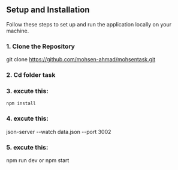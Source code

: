 ## Setup and Installation

Follow these steps to set up and run the application locally on your machine.

### 1. Clone the Repository

git clone https://github.com/mohsen-ahmad/mohsentask.git

### 2. Cd folder task

### 3. excute this:

    npm install

### 4. excute this:

json-server --watch data.json --port 3002

### 5. excute this:

npm run dev or npm start
